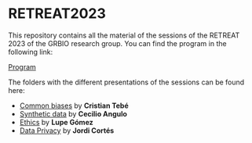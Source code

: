 # RETREAT2023

This repository contains all the material of the sessions of the RETREAT 2023 of the GRBIO research group. You can find the program in the following link:

[Program](https://github.com/GRBio/RETREAT2023/blob/main/Programa%20RETREAT%202023.pdf)

The folders with the different presentations of the sessions can be found here:

- [Common biases](https://github.com/GRBio/RETREAT2023/tree/main/Common%20biases) by **Cristian Tebé**
- [Synthetic data](https://github.com/GRBio/RETREAT2023/tree/main/Synthetic%20data) by **Cecilio Angulo**
- [Ethics](https://github.com/GRBio/RETREAT2023/tree/main/Etichs) by **Lupe Gómez**
- [Data Privacy](https://github.com/GRBio/RETREAT2023/tree/main/Data%20Privacy) by **Jordi Cortés**

